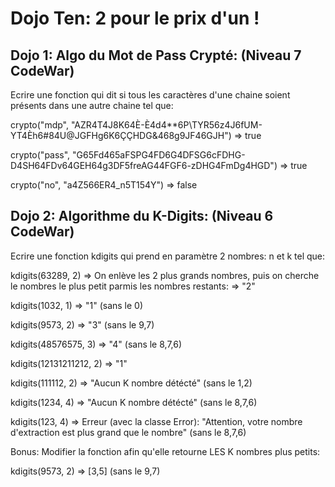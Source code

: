 # Dojo Ten: 2 pour le prix d'un !

## Dojo 1: Algo du Mot de Pass Crypté: (Niveau 7 CodeWar)

Ecrire une fonction qui dit si tous les caractères d'une chaine soient présents dans une autre chaine tel que:

crypto("mdp", "AZR4T4J8K64È-È4d4\*\*6P\TYR56z4J6fUM-YT4Èh6#84U@JGFHg6K6ÇÇHDG&468g9JF46GJH") => true

crypto("pass", "G65Fd465aFSPG4FD6G4DFSG6cFDHG-D4SH64FDv64GEH64g3DF5freAG44FGF6-zDHG4FmDg4HGD") => true

crypto("no", "a4Z566ER4_n5T154Y") => false

## Dojo 2: Algorithme du K-Digits: (Niveau 6 CodeWar)

Ecrire une fonction kdigits qui prend en paramètre 2 nombres: n et k tel que:

kdigits(63289, 2) => On enlève les 2 plus grands nombres, puis on cherche le nombres le plus petit parmis les nombres restants: => "2"

kdigits(1032, 1) => "1" (sans le 0)

kdigits(9573, 2) => "3" (sans le 9,7)

kdigits(48576575, 3) => "4" (sans le 8,7,6)

kdigits(12131211212, 2) => "1"

kdigits(111112, 2) => "Aucun K nombre détécté" (sans le 1,2)

kdigits(1234, 4) => "Aucun K nombre détécté" (sans le 8,7,6)

kdigits(123, 4) => Erreur (avec la classe Error): "Attention, votre nombre d'extraction est plus grand que le nombre" (sans le 8,7,6)

Bonus: Modifier la fonction afin qu'elle retourne LES K nombres plus petits:

kdigits(9573, 2) => [3,5] (sans le 9,7)

